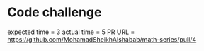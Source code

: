 # Code challenge

expected time = 3
actual time = 5
PR URL = <https://github.com/MohamadSheikhAlshabab/math-series/pull/4>
